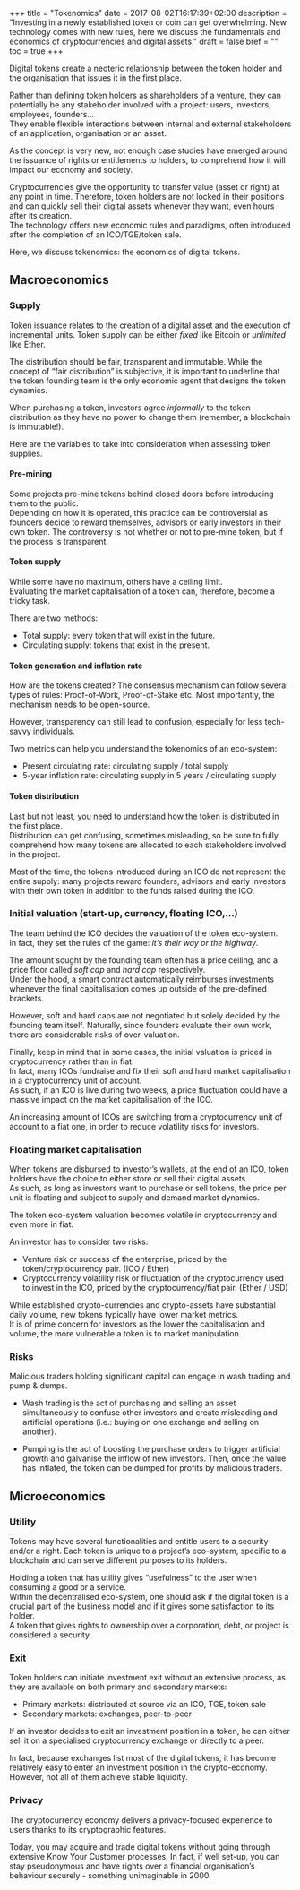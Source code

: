 +++
title = "Tokenomics"
date = 2017-08-02T16:17:39+02:00
description = "Investing in a newly established token or coin can get overwhelming. New technology comes with new rules, here we discuss the fundamentals and economics of cryptocurrencies and digital assets."
draft = false
bref = ""
toc = true
+++

Digital tokens create a neoteric relationship between the token holder and the organisation that issues it in the first place.

Rather than defining token holders as shareholders of a venture, they can potentially be any stakeholder involved with a project: users, investors, employees, founders…  
They enable flexible interactions between internal and external stakeholders of an application, organisation or an asset.

As the concept is very new, not enough case studies have emerged around the issuance of rights or entitlements to holders, to comprehend how it will impact our economy and society.

Cryptocurrencies give the opportunity to transfer value (asset or right) at any point in time. Therefore, token holders are not locked in their positions and can quickly sell their digital assets whenever they want, even hours after its creation.  
The technology offers new economic rules and paradigms, often introduced after the completion of an ICO/TGE/token sale.

Here, we discuss tokenomics: the economics of digital tokens.

## Macroeconomics

### Supply

Token issuance relates to the creation of a digital asset and the execution of incremental units.
Token supply can be either _fixed_ like Bitcoin or _unlimited_ like Ether.

The distribution should be fair, transparent and immutable.
While the concept of “fair distribution” is subjective, it is important to underline that the token founding team is the only economic agent that designs the token dynamics.

When purchasing a token, investors agree _informally_ to the token distribution as they have no power to change them (remember, a blockchain is immutable!).

Here are the variables to take into consideration when assessing token supplies.

#### Pre-mining

Some projects pre-mine tokens behind closed doors before introducing them to the public.  
Depending on how it is operated, this practice can be controversial as founders decide to reward themselves, advisors or early investors in their own token.
The controversy is not whether or not to pre-mine token, but if the process is transparent.

#### Token supply

While some have no maximum, others have a ceiling limit.  
Evaluating the market capitalisation of a token can, therefore, become a tricky task.

There are two methods:

* Total supply: every token that will exist in the future.
* Circulating supply: tokens that exist in the present.

#### Token generation and inflation rate

How are the tokens created? The consensus mechanism can follow several types of rules: Proof-of-Work, Proof-of-Stake etc.
Most importantly, the mechanism needs to be open-source.

However, transparency can still lead to confusion, especially for less tech-savvy individuals.

Two metrics can help you understand the tokenomics of an eco-system:

* Present circulating rate: circulating supply / total supply
* 5-year inflation rate: circulating supply in 5 years / circulating supply

#### Token distribution

Last but not least, you need to understand how the token is distributed in the first place.  
Distribution can get confusing, sometimes misleading, so be sure to fully comprehend how many tokens are allocated to each stakeholders involved in the project.

Most of the time, the tokens introduced during an ICO do not represent the entire supply: many projects reward founders, advisors and early investors with their own token in addition to the funds raised during the ICO.

### Initial valuation (start-up, currency, floating ICO,...)

The team behind the ICO decides the valuation of the token eco-system.  
In fact, they set the rules of the game: _it’s their way or the highway_.

The amount sought by the founding team often has a price ceiling, and a price floor called _soft cap_ and _hard cap_ respectively.  
Under the hood, a smart contract automatically reimburses investments whenever the final capitalisation comes up outside of the pre-defined brackets.

However, soft and hard caps are not negotiated but solely decided by the founding team itself. Naturally, since founders evaluate their own work, there are considerable risks of over-valuation.

Finally, keep in mind that in some cases, the initial valuation is priced in cryptocurrency rather than in fiat.  
In fact, many ICOs fundraise and fix their soft and hard market capitalisation in a cryptocurrency unit of account.  
As such, if an ICO is live during two weeks, a price fluctuation could have a massive impact on the market capitalisation of the ICO.

An increasing amount of ICOs are switching from a cryptocurrency unit of account to a fiat one, in order to reduce volatility risks for investors.

### Floating market capitalisation

When tokens are disbursed to investor’s wallets, at the end of an ICO, token holders have the choice to either store or sell their digital assets.  
As such, as long as investors want to purchase or sell tokens, the price per unit is floating and subject to supply and demand market dynamics.

The token eco-system valuation becomes volatile in cryptocurrency and even more in fiat.

An investor has to consider two risks:

* Venture risk or success of the enterprise, priced by the token/cryptocurrency pair. (ICO / Ether)
* Cryptocurrency volatility risk or fluctuation of the cryptocurrency used to invest in the ICO, priced by the cryptocurrency/fiat pair. (Ether / USD)

While established crypto-currencies and crypto-assets have substantial daily volume, new tokens typically have lower market metrics.  
It is of prime concern for investors as the lower the capitalisation and volume, the more vulnerable a token is to market manipulation.

### Risks

Malicious traders holding significant capital can engage in wash trading and pump & dumps.

* Wash trading is the act of purchasing and selling an asset simultaneously to confuse other investors and create misleading and artificial operations (i.e.: buying on one exchange and selling on another).

* Pumping is the act of boosting the purchase orders to trigger artificial growth and galvanise the inflow of new investors.
Then, once the value has inflated, the token can be dumped for profits by malicious traders.

## Microeconomics

### Utility

Tokens may have several functionalities and entitle users to a security and/or a right. Each token is unique to a project’s eco-system, specific to a blockchain and can serve different purposes to its holders.

Holding a token that has utility gives “usefulness” to the user when consuming a good or a service.  
Within the decentralised eco-system, one should ask if the digital token is a crucial part of the business model and if it gives some satisfaction to its holder.  
A token that gives rights to ownership over a corporation, debt, or project is considered a security.

### Exit

Token holders can initiate investment exit without an extensive process, as they are available on both primary and secondary markets:

* Primary markets: distributed at source via an ICO, TGE, token sale
* Secondary markets: exchanges, peer-to-peer

If an investor decides to exit an investment position in a token, he can either sell it on a specialised cryptocurrency exchange or directly to a peer.

In fact, because exchanges list most of the digital tokens, it has become relatively easy to enter an investment position in the crypto-economy. However, not all of them achieve stable liquidity.

### Privacy

The cryptocurrency economy delivers a privacy-focused experience to users thanks to its cryptographic features.

Today, you may acquire and trade digital tokens without going through extensive Know Your Customer processes.
In fact, if well set-up, you can stay pseudonymous and have rights over a financial organisation’s behaviour securely - something unimaginable in 2000.
